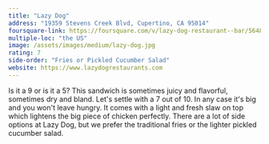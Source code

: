 ```yaml
---
title: "Lazy Dog"
address: "19359 Stevens Creek Blvd, Cupertino, CA 95014"
foursquare-link: https://foursquare.com/v/lazy-dog-restaurant--bar/5648f7c6498ef650030e84ae
multiple-loc: "the US"
image: /assets/images/medium/lazy-dog.jpg
rating: 7
side-order: "Fries or Pickled Cucumber Salad"
website: https://www.lazydogrestaurants.com
---
```


Is it a 9 or is it a 5? This sandwich is sometimes juicy and flavorful, sometimes dry and bland. Let's settle with a 7
out of 10. In any case it's big and you won't leave hungry. It comes with a light and fresh slaw on top which lightens
the big piece of chicken perfectly. There are a lot of side options at Lazy Dog, but we prefer the traditional fries
or the lighter pickled cucumber salad.
